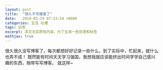 ```yaml
---
layout: post
title:  "很久不写播客了"
date:   2019-03-29 07:33:54 +0800
categories: 生活 吐槽
tags: 日常
excerpt: 本文无实质性内容，为了生成一些目录和标签		
mathjax: true
---
```


很久很久没写博客了，每次都想好好记录一些什么，到了实际中，忙起来，就什么也弄不成！
既然能有时间天天学习强国，我想我就应该能挤出时间学学自己感兴趣的东西，捎带写写博客。
就这样~
